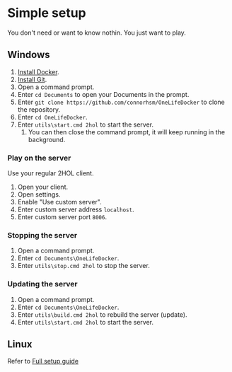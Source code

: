 # Simple setup
You don't need or want to know nothin. You just want to play.

## Windows
1. [Install Docker](https://docs.docker.com/engine/install/).
2. [Install Git](https://git-scm.com/book/en/v2/Getting-Started-Installing-Git).
3. Open a command prompt.
4. Enter `cd Documents` to open your Documents in the prompt.
5. Enter `git clone https://github.com/connorhsm/OneLifeDocker` to clone the repository.
6. Enter `cd OneLifeDocker`.
7. Enter `utils\start.cmd 2hol` to start the server.
   1. You can then close the command prompt, it will keep running in the background.

### Play on the server
Use your regular 2HOL client.
1. Open your client.
2. Open settings.
3. Enable "Use custom server".
4. Enter custom server address `localhost`.
5. Enter custom server port `8006`.

### Stopping the server
1. Open a command prompt.
2. Enter `cd Documents\OneLifeDocker`.
3. Enter `utils\stop.cmd 2hol` to stop the server.

### Updating the server
1. Open a command prompt.
2. Enter `cd Documents\OneLifeDocker`.
3. Enter `utils\build.cmd 2hol` to rebuild the server (update).
4. Enter `utils\start.cmd 2hol` to start the server.

## Linux
Refer to [Full setup guide](FULL_SETUP.md#linux)
